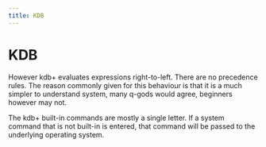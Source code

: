 ```yaml
---
title: KDB
---
```


# KDB
However kdb+ evaluates expressions right-to-left. There are no precedence rules. The reason commonly given for this behaviour is that it is a much simpler to understand system, many q-gods would agree, beginners however may not.

The kdb+ built-in commands are mostly a single letter. If a system command that is not built-in is entered, that command will be passed to the underlying operating system.
